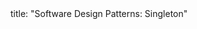 <frontmatter>
title: "Software Design Patterns: Singleton"
</frontmatter>

<include src="container-inPage-asFlat.md" boilerplate />